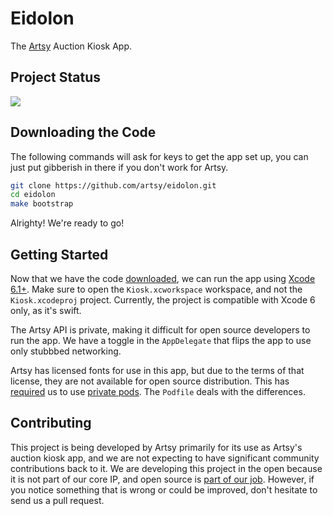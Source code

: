 Eidolon
=======

The [Artsy](https://artsy.net) Auction Kiosk App.

Project Status
----------------

<img src ="https://raw.githubusercontent.com/artsy/eidolon/master/docs/eidolon_preview.jpg">

Downloading the Code
----------------

The following commands will ask for keys to get the app set up, you can just put 
gibberish in there if you don't work for Artsy.

```sh
git clone https://github.com/artsy/eidolon.git
cd eidolon
make bootstrap
```

Alrighty! We're ready to go!

Getting Started
---------------

Now that we have the code [downloaded](#downloading-the-code), we can run the
app using [Xcode 6.1+](https://developer.apple.com/xcode/downloads/). Make sure to
open the `Kiosk.xcworkspace` workspace, and not the `Kiosk.xcodeproj` project.
Currently, the project is compatible with Xcode 6 only, as it's swift.

The Artsy API is private, making it difficult for open source developers to run
the app. We have a toggle in the `AppDelegate` that flips the app to use only stubbbed networking.

Artsy has licensed fonts for use in this app, but due to the terms of that
license, they are not available for open source distribution. This has [required](http://artsy.github.io/blog/2014/06/20/artsys-first-closed-source-pod/)
us to use [private pods](http://guides.cocoapods.org/making/private-cocoapods.html).
The `Podfile` deals with the differences.

Contributing
------------

This project is being developed by Artsy primarily for its use as Artsy's
auction kiosk app, and we are not expecting to have significant community
contributions back to it. We are developing this project in the open because
it is not part of our core IP, and open source is [part of our job](http://code.dblock.org/open-source-is-simply-part-of-my-teams-job-description). However, if you notice something that is wrong or could be
improved, don't hesitate to send us a pull request.
